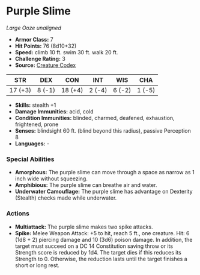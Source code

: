 # Purple Slime

*Large* *Ooze* *unaligned*

- **Armor Class:** 7
- **Hit Points:** 76 (8d10+32)
- **Speed:** climb 10 ft. swim 30 ft. walk 20 ft.
- **Challenge Rating:** 3
- **Source:** [Creature Codex](https://koboldpress.com/kpstore/product/creature-codex-for-5th-edition-dnd/)

| STR | DEX | CON | INT | WIS | CHA |
| --- | --- | --- | --- | --- | --- |
| 17 (+3) | 8 (-1) | 18 (+4) | 2 (-4) | 6 (-2) | 1 (-5) |

- **Skills:** stealth +1
- **Damage Immunities:** acid, cold
- **Condition Immunities:** blinded, charmed, deafened, exhaustion, frightened, prone
- **Senses:** blindsight 60 ft. (blind beyond this radius), passive Perception 8
- **Languages:** -
### Special Abilities
- **Amorphous:** The purple slime can move through a space as narrow as 1 inch wide without squeezing.
- **Amphibious:** The purple slime can breathe air and water.
- **Underwater Camouflage:** The purple slime has advantage on Dexterity (Stealth) checks made while underwater.
### Actions
- **Multiattack:** The purple slime makes two spike attacks.
- **Spike:** Melee Weapon Attack: +5 to hit, reach 5 ft., one creature. Hit: 6 (1d8 + 2) piercing damage and 10 (3d6) poison damage. In addition, the target must succeed on a DC 14 Constitution saving throw or its Strength score is reduced by 1d4. The target dies if this reduces its Strength to 0. Otherwise, the reduction lasts until the target finishes a short or long rest.
